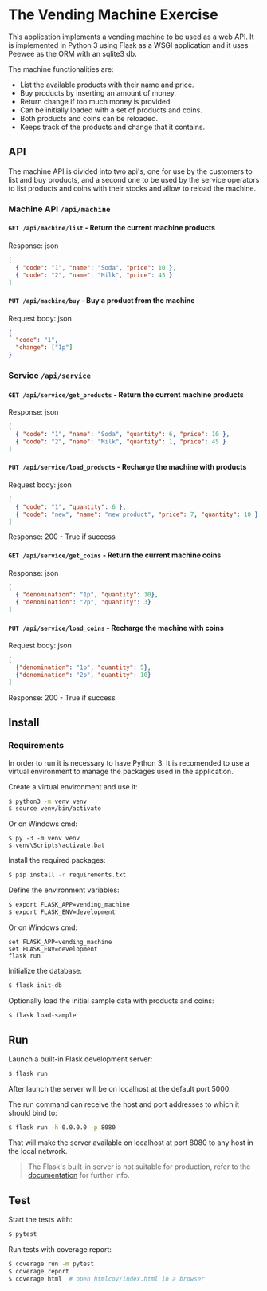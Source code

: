 # The Vending Machine Exercise

This application implements a vending machine to be used as a web API.
It is implemented in Python 3 using Flask as a WSGI application and it uses Peewee as the ORM with an sqlite3 db.

The machine functionalities are:

- List the available products with their name and price.
- Buy products by inserting an amount of money.
- Return change if too much money is provided.
- Can be initially loaded with a set of products and coins.
- Both products and coins can be reloaded.
- Keeps track of the products and change that it contains.

## API
The machine API is divided into two api's, one for use by the customers to list and buy products, and a second one to be used by the service operators to list products and coins with their stocks and allow to reload the machine.

### Machine API `/api/machine`

#### `GET /api/machine/list` - Return the current machine products

Response: json
```json
[
  { "code": "1", "name": "Soda", "price": 10 },
  { "code": "2", "name": "Milk", "price": 45 }
]
```

#### `PUT /api/machine/buy` - Buy a product from the machine

Request body: json
```json
{
  "code": "1",
  "change": ["1p"]
}
```

### Service `/api/service`

#### `GET /api/service/get_products` - Return the current machine products

Response: json
```json
[
  { "code": "1", "name": "Soda", "quantity": 6, "price": 10 },
  { "code": "2", "name": "Milk", "quantity": 1, "price": 45 }
]
```


#### `PUT /api/service/load_products` - Recharge the machine with products

Request body: json
```json
[
  { "code": "1", "quantity": 6 },
  { "code": "new", "name": "new product", "price": 7, "quantity": 10 },
]
```
Response:
200 - True if success

#### `GET /api/service/get_coins` - Return the current machine coins

Response: json
```json
[
  { "denomination": "1p", "quantity": 10},
  { "denomination": "2p", "quantity": 3}
]
```

#### `PUT /api/service/load_coins` - Recharge the machine with coins

Request body: json
```json
[
  {"denomination": "1p", "quantity": 5},
  {"denomination": "2p", "quantity": 10}
]
```

Response:
200 - True if success


## Install

### Requirements
In order to run it is necessary to have Python 3.
It is recomended to use a virtual environment to manage the packages used in the application.

Create a virtual environment and use it:
```bash
$ python3 -m venv venv
$ source venv/bin/activate
```

Or on Windows cmd:
```
$ py -3 -m venv venv
$ venv\Scripts\activate.bat
```

Install the required packages:
```bash
$ pip install -r requirements.txt
```

Define the environment variables:
```bash
$ export FLASK_APP=vending_machine
$ export FLASK_ENV=development
```

Or on Windows cmd:
```
set FLASK_APP=vending_machine
set FLASK_ENV=development
flask run
```

Initialize the database:
```bash
$ flask init-db
```

Optionally load the initial sample data with products and coins:
```bash
$ flask load-sample
```

## Run

Launch a built-in Flask development server:
```bash
$ flask run
```
After launch the server will be on localhost at the default port 5000.

The run command can receive the host and port addresses to which it should bind to:
```bash
$ flask run -h 0.0.0.0 -p 8080
```
That will make the server available on localhost at port 8080 to any host in the local network.

> The Flask's built-in server is not suitable for production, refer to the [documentation](https://flask.palletsprojects.com/en/1.1.x/deploying/) for further info.

## Test
Start the tests with:
```bash
$ pytest
```

Run tests with coverage report:
```bash
$ coverage run -m pytest
$ coverage report
$ coverage html  # open htmlcov/index.html in a browser
```

